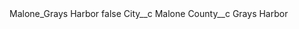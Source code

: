<?xml version="1.0" encoding="UTF-8"?>
<CustomMetadata xmlns="http://soap.sforce.com/2006/04/metadata" xmlns:xsi="http://www.w3.org/2001/XMLSchema-instance" xmlns:xsd="http://www.w3.org/2001/XMLSchema">
    <label>Malone_Grays Harbor</label>
    <protected>false</protected>
    <values>
        <field>City__c</field>
        <value xsi:type="xsd:string">Malone</value>
    </values>
    <values>
        <field>County__c</field>
        <value xsi:type="xsd:string">Grays Harbor</value>
    </values>
</CustomMetadata>
